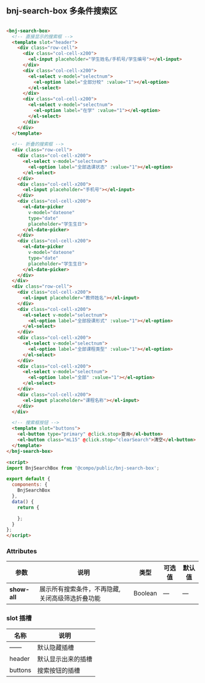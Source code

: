 ## bnj-search-box 多条件搜索区

```html

<bnj-search-box>
  <!-- 直接显示的搜索框 -->
  <template slot="header">
    <div class="row-cell">
      <div class="col-cell-x200">
        <el-input placeholder="学生姓名/手机号/学生编号"></el-input>
      </div>
      <div class="col-cell-x200">
        <el-select v-model="selectnum">
          <el-option label="全部分校" :value="1"></el-option>
        </el-select>
      </div>
      <div class="col-cell-x200">
        <el-select v-model="selectnum">
          <el-option label="在学" :value="1"></el-option>
        </el-select>
      </div>
    </div>
  </template>

  <!-- 折叠的搜索框 -->
  <div class="row-cell">
    <div class="col-cell-x200">
      <el-select v-model="selectnum">
        <el-option label="全部选课状态" :value="1"></el-option>
      </el-select>
    </div>
    <div class="col-cell-x200">
      <el-input placeholder="手机号"></el-input>
    </div>
    <div class="col-cell-x200">
      <el-date-picker
        v-model="dateone"
        type="date"
        placeholder="学生生日">
      </el-date-picker>
    </div>
    <div class="col-cell-x200">
      <el-date-picker
        v-model="dateone"
        type="date"
        placeholder="学生生日">
      </el-date-picker>
    </div>
  </div>
  <div class="row-cell">
    <div class="col-cell-x200">
      <el-input placeholder="教师姓名"></el-input>
    </div>
    <div class="col-cell-x200">
      <el-select v-model="selectnum">
        <el-option label="全部授课形式" :value="1"></el-option>
      </el-select>
    </div>
    <div class="col-cell-x200">
      <el-select v-model="selectnum">
        <el-option label="全部课程类型" :value="1"></el-option>
      </el-select>
    </div>
    <div class="col-cell-x200">
      <el-select v-model="selectnum">
        <el-option label="全部" :value="1"></el-option>
      </el-select>
    </div>
    <div class="col-cell-x200">
      <el-input placeholder="课程名称"></el-input>
    </div>
  </div>

  <!-- 搜索框按钮 -->
  <template slot="buttons">
    <el-button type="primary" @click.stop>查询</el-button>
    <el-button class="mL15" @click.stop="clearSearch">清空</el-button>
  </template>
</bnj-search-box>

<script>
import BnjSearchBox from '@compo/public/bnj-search-box';

export default {
  components: {
    BnjSearchBox
  },
  data() {
    return {

    };
  }
};
</script>
```

### Attributes
| 参数      | 说明          | 类型      | 可选值                           | 默认值  |
|---------- |-------------- |---------- |--------------------------------  |-------- |
| **show-all** | 展示所有搜索条件，不再隐藏, 关闭高级筛选折叠功能 | Boolean | — | — |


### slot 插槽
| 名称      | 说明           |
|--------- | --------------------------------  |
|   ——     | 默认隐藏插槽 |
|  header  | 默认显示出来的插槽 |
| buttons  | 搜索按钮的插槽 |
